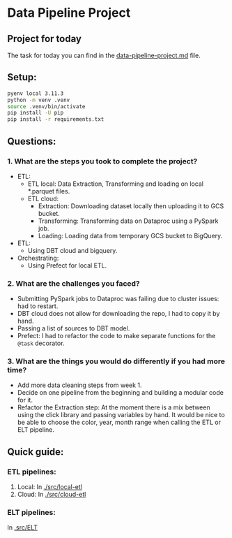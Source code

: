 # Data Pipeline Project


## Project for today
The task for today you can find in the [data-pipeline-project.md](data-pipeline-project.md) file.

## Setup:
```bash
pyenv local 3.11.3
python -m venv .venv
source .venv/bin/activate
pip install -U pip
pip install -r requirements.txt
```
## Questions:
### 1. What are the steps you took to complete the project?
* ETL:
  * ETL local: Data Extraction, Transforming and loading on local *.parquet files.
  * ETL cloud:
    * Extraction: Downloading dataset locally then uploading it to GCS bucket.
    * Transforming: Transforming data on Dataproc using a PySpark job.
    * Loading: Loading data from temporary GCS bucket to BigQuery.
* ETL:
  * Using DBT cloud and bigquery.
* Orchestrating:
  * Using Prefect for local ETL.

### 2. What are the challenges you faced?
* Submitting PySpark jobs to Dataproc was failing due to cluster issues: had to restart.
* DBT cloud does not allow for downloading the repo, I had to copy it by hand.
* Passing a list of sources to DBT model.
* Prefect: I had to refactor the code to make separate functions for the `@task` decorator.
### 3. What are the things you would do differently if you had more time?
* Add more data cleaning steps from week 1.
* Decide on one pipeline from the beginning and building a modular code for it.
* Refactor the Extraction step: At the moment there is a mix between using the click library and passing variables by
hand. It would be nice to be able to choose the color, year, month range when calling the ETL or ELT pipeline.
## Quick guide:

### ETL pipelines:
1.  Local: In [./src/local-etl](./src/local-etl)
2.  Cloud: In [./src/cloud-etl](./src/cloud-etl)

### ELT pipelines:
In [.src/ELT](./src/ELT)
